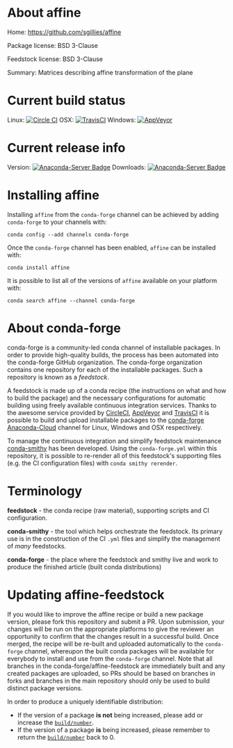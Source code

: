 About affine
============

Home: https://github.com/sgillies/affine

Package license: BSD 3-Clause

Feedstock license: BSD 3-Clause

Summary: Matrices describing affine transformation of the plane



Current build status
====================

Linux: [![Circle CI](https://circleci.com/gh/conda-forge/affine-feedstock.svg?style=shield)](https://circleci.com/gh/conda-forge/affine-feedstock)
OSX: [![TravisCI](https://travis-ci.org/conda-forge/affine-feedstock.svg?branch=master)](https://travis-ci.org/conda-forge/affine-feedstock)
Windows: [![AppVeyor](https://ci.appveyor.com/api/projects/status/github/conda-forge/affine-feedstock?svg=True)](https://ci.appveyor.com/project/conda-forge/affine-feedstock/branch/master)

Current release info
====================
Version: [![Anaconda-Server Badge](https://anaconda.org/conda-forge/affine/badges/version.svg)](https://anaconda.org/conda-forge/affine)
Downloads: [![Anaconda-Server Badge](https://anaconda.org/conda-forge/affine/badges/downloads.svg)](https://anaconda.org/conda-forge/affine)

Installing affine
=================

Installing `affine` from the `conda-forge` channel can be achieved by adding `conda-forge` to your channels with:

```
conda config --add channels conda-forge
```

Once the `conda-forge` channel has been enabled, `affine` can be installed with:

```
conda install affine
```

It is possible to list all of the versions of `affine` available on your platform with:

```
conda search affine --channel conda-forge
```


About conda-forge
=================

conda-forge is a community-led conda channel of installable packages.
In order to provide high-quality builds, the process has been automated into the
conda-forge GitHub organization. The conda-forge organization contains one repository
for each of the installable packages. Such a repository is known as a *feedstock*.

A feedstock is made up of a conda recipe (the instructions on what and how to build
the package) and the necessary configurations for automatic building using freely
available continuous integration services. Thanks to the awesome service provided by
[CircleCI](https://circleci.com/), [AppVeyor](http://www.appveyor.com/)
and [TravisCI](https://travis-ci.org/) it is possible to build and upload installable
packages to the [conda-forge](https://anaconda.org/conda-forge)
[Anaconda-Cloud](http://docs.anaconda.org/) channel for Linux, Windows and OSX respectively.

To manage the continuous integration and simplify feedstock maintenance
[conda-smithy](http://github.com/conda-forge/conda-smithy) has been developed.
Using the ``conda-forge.yml`` within this repository, it is possible to re-render all of
this feedstock's supporting files (e.g. the CI configuration files) with ``conda smithy rerender``.


Terminology
===========

**feedstock** - the conda recipe (raw material), supporting scripts and CI configuration.

**conda-smithy** - the tool which helps orchestrate the feedstock.
                   Its primary use is in the construction of the CI ``.yml`` files
                   and simplify the management of *many* feedstocks.

**conda-forge** - the place where the feedstock and smithy live and work to
                  produce the finished article (built conda distributions)


Updating affine-feedstock
=========================

If you would like to improve the affine recipe or build a new
package version, please fork this repository and submit a PR. Upon submission,
your changes will be run on the appropriate platforms to give the reviewer an
opportunity to confirm that the changes result in a successful build. Once
merged, the recipe will be re-built and uploaded automatically to the
`conda-forge` channel, whereupon the built conda packages will be available for
everybody to install and use from the `conda-forge` channel.
Note that all branches in the conda-forge/affine-feedstock are
immediately built and any created packages are uploaded, so PRs should be based
on branches in forks and branches in the main repository should only be used to
build distinct package versions.

In order to produce a uniquely identifiable distribution:
 * If the version of a package **is not** being increased, please add or increase
   the [``build/number``](http://conda.pydata.org/docs/building/meta-yaml.html#build-number-and-string).
 * If the version of a package **is** being increased, please remember to return
   the [``build/number``](http://conda.pydata.org/docs/building/meta-yaml.html#build-number-and-string)
   back to 0.
